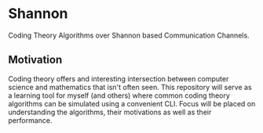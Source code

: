 # Shannon
Coding Theory Algorithms over Shannon based Communication Channels. 

## Motivation 
Coding theory offers and interesting intersection between computer science and mathematics that isn't often seen. This repository will serve as a learning tool for myself (and others) where common coding theory algorithms can be simulated using a convenient CLI. Focus will be placed on understanding the algorithms, their motivations as well as their performance. 
